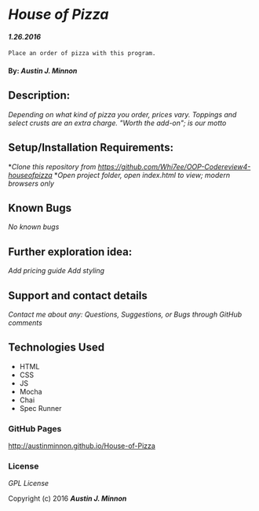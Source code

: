 # _House of Pizza_

#### _1.26.2016_
    Place an order of pizza with this program.

#### By: _**Austin J. Minnon**_

## Description:
_Depending on what kind of pizza you order, prices vary. Toppings and select crusts are an extra charge. "Worth the add-on"; is our motto_

## Setup/Installation Requirements:

*_Clone this repository from https://github.com/Whi7ee/OOP-Codereview4-houseofpizza_
*_Open project folder, open index.html to view; modern browsers only_

## Known Bugs
_No known bugs_

## Further exploration idea:
_Add pricing guide_
_Add styling_

## Support and contact details
_Contact me about any: Questions, Suggestions, or Bugs through GitHub comments_

## Technologies Used
* HTML
* CSS
* JS
* Mocha
* Chai
* Spec Runner

### GitHub Pages
http://austinminnon.github.io/House-of-Pizza

### License
*GPL License*

Copyright (c) 2016 **_Austin J. Minnon_**
